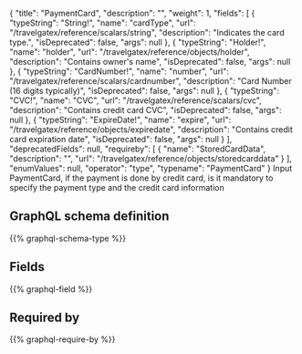 {
  "title": "PaymentCard",
  "description": "",
  "weight": 1,
  "fields": [
    {
      "typeString": "String!",
      "name": "cardType",
      "url": "/travelgatex/reference/scalars/string",
      "description": "Indicates the card type.",
      "isDeprecated": false,
      "args": null
    },
    {
      "typeString": "Holder!",
      "name": "holder",
      "url": "/travelgatex/reference/objects/holder",
      "description": "Contains owner's name",
      "isDeprecated": false,
      "args": null
    },
    {
      "typeString": "CardNumber!",
      "name": "number",
      "url": "/travelgatex/reference/scalars/cardnumber",
      "description": "Card Number (16 digits typically)",
      "isDeprecated": false,
      "args": null
    },
    {
      "typeString": "CVC!",
      "name": "CVC",
      "url": "/travelgatex/reference/scalars/cvc",
      "description": "Contains credit card CVC",
      "isDeprecated": false,
      "args": null
    },
    {
      "typeString": "ExpireDate!",
      "name": "expire",
      "url": "/travelgatex/reference/objects/expiredate",
      "description": "Contains credit card expiration date",
      "isDeprecated": false,
      "args": null
    }
  ],
  "deprecatedFields": null,
  "requireby": [
    {
      "name": "StoredCardData",
      "description": "",
      "url": "/travelgatex/reference/objects/storedcarddata"
    }
  ],
  "enumValues": null,
  "operator": "type",
  "typename": "PaymentCard"
}
Input PaymentCard, if the payment is done by credit card, is it mandatory to specify the payment type and the credit card information
## GraphQL schema definition

{{% graphql-schema-type %}}

## Fields

{{% graphql-field %}}

## Required by

{{% graphql-require-by %}}
